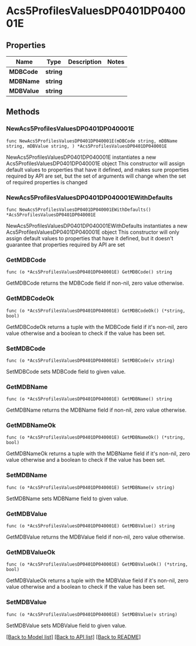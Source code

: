 # Acs5ProfilesValuesDP0401DP040001E

## Properties

Name | Type | Description | Notes
------------ | ------------- | ------------- | -------------
**MDBCode** | **string** |  | 
**MDBName** | **string** |  | 
**MDBValue** | **string** |  | 

## Methods

### NewAcs5ProfilesValuesDP0401DP040001E

`func NewAcs5ProfilesValuesDP0401DP040001E(mDBCode string, mDBName string, mDBValue string, ) *Acs5ProfilesValuesDP0401DP040001E`

NewAcs5ProfilesValuesDP0401DP040001E instantiates a new Acs5ProfilesValuesDP0401DP040001E object
This constructor will assign default values to properties that have it defined,
and makes sure properties required by API are set, but the set of arguments
will change when the set of required properties is changed

### NewAcs5ProfilesValuesDP0401DP040001EWithDefaults

`func NewAcs5ProfilesValuesDP0401DP040001EWithDefaults() *Acs5ProfilesValuesDP0401DP040001E`

NewAcs5ProfilesValuesDP0401DP040001EWithDefaults instantiates a new Acs5ProfilesValuesDP0401DP040001E object
This constructor will only assign default values to properties that have it defined,
but it doesn't guarantee that properties required by API are set

### GetMDBCode

`func (o *Acs5ProfilesValuesDP0401DP040001E) GetMDBCode() string`

GetMDBCode returns the MDBCode field if non-nil, zero value otherwise.

### GetMDBCodeOk

`func (o *Acs5ProfilesValuesDP0401DP040001E) GetMDBCodeOk() (*string, bool)`

GetMDBCodeOk returns a tuple with the MDBCode field if it's non-nil, zero value otherwise
and a boolean to check if the value has been set.

### SetMDBCode

`func (o *Acs5ProfilesValuesDP0401DP040001E) SetMDBCode(v string)`

SetMDBCode sets MDBCode field to given value.


### GetMDBName

`func (o *Acs5ProfilesValuesDP0401DP040001E) GetMDBName() string`

GetMDBName returns the MDBName field if non-nil, zero value otherwise.

### GetMDBNameOk

`func (o *Acs5ProfilesValuesDP0401DP040001E) GetMDBNameOk() (*string, bool)`

GetMDBNameOk returns a tuple with the MDBName field if it's non-nil, zero value otherwise
and a boolean to check if the value has been set.

### SetMDBName

`func (o *Acs5ProfilesValuesDP0401DP040001E) SetMDBName(v string)`

SetMDBName sets MDBName field to given value.


### GetMDBValue

`func (o *Acs5ProfilesValuesDP0401DP040001E) GetMDBValue() string`

GetMDBValue returns the MDBValue field if non-nil, zero value otherwise.

### GetMDBValueOk

`func (o *Acs5ProfilesValuesDP0401DP040001E) GetMDBValueOk() (*string, bool)`

GetMDBValueOk returns a tuple with the MDBValue field if it's non-nil, zero value otherwise
and a boolean to check if the value has been set.

### SetMDBValue

`func (o *Acs5ProfilesValuesDP0401DP040001E) SetMDBValue(v string)`

SetMDBValue sets MDBValue field to given value.



[[Back to Model list]](../README.md#documentation-for-models) [[Back to API list]](../README.md#documentation-for-api-endpoints) [[Back to README]](../README.md)


